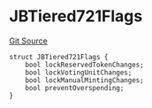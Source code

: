 # JBTiered721Flags
[Git Source](https://github.com/jbx-protocol/juice-721-delegate/blob/2d5cc8b5e5fa5f9438288f074222da0ada454156/contracts/structs/JBTiered721Flags.sol)


```solidity
struct JBTiered721Flags {
    bool lockReservedTokenChanges;
    bool lockVotingUnitChanges;
    bool lockManualMintingChanges;
    bool preventOverspending;
}
```

